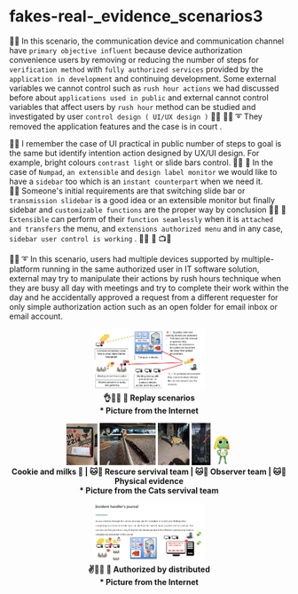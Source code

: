 # fakes-real-_evidence_scenarios3
🧸💬 In this scenario, the communication device and communication channel have ```primary objective influent``` because device authorization convenience users by removing or reducing the number of steps for ```verification method``` with ```fully authorized services``` provided by the ```application in development``` and continuing development. Some external variables we cannot control such as ```rush hour actions``` we had discussed before about ```applications used in public``` and external cannot control variables that affect users by ```rush hour``` method can be studied and investigated by user ```control design ( UI/UX design )``` 🥺💬 🐑💬 ➰ They removed the application features and the case is in court . </br>

👤💬 I remember the case of UI practical in public number of steps to goal is the same but identify intention action designed by UX/UI design. For example, bright colours ```contrast light``` or slide bars control.  👧💬 🎈 In the case of ```Numpad```, ```an extensible``` and ```design label monitor``` we would like to have a ```sidebar``` too which is an ```instant counterpart``` when we need it. </br>
🦭💬 Someone's initial requirements are that switching slide bar or ```transmission slidebar``` is a good idea or an extensible monitor but finally sidebar and ```customizable functions``` are the proper way by conclusion 👧💬 🎈 ```Extensible``` can perform of their ```function seamlessly``` when it is ```attached and transfers``` the menu, and ```extensions authorized menu``` and in any case, ```sidebar user control is working``` .  👧💬 🎈 📺💬 </br>

🐑💬 ➰ In this scenario, users had multiple devices supported by multiple-platform running in the same authorized user in IT software solution, external may try to manipulate their actions by rush hours technique when they are busy all day with meetings and try to complete their work within the day and he accidentally approved a request from a different requester for only simple authorization action such as an open folder for email inbox or email account. </br>

<p align="center" width="100%">
    <img width="40%" src="https://github.com/jkaewprateep/fakes-real-_evidence_scenarios3/blob/main/in_time_evidence.png"> </br>
    <b> 👌👧💬 🎈 Replay scenarios </b> </br>
    <b> * Picture from the Internet </b>
</p>


<p align="center" width="100%">
    <img width="11.2%" src="https://github.com/jkaewprateep/fakes-real-_evidence_scenarios3/blob/main/image13.jpg"> 
    <img width="20%" src="https://github.com/jkaewprateep/fakes-real-_evidence_scenarios3/blob/main/image14.jpg"> 
    <img width="11.3%" src="https://github.com/jkaewprateep/fakes-real-_evidence_scenarios3/blob/main/image15.jpg"> 
    <img width="6.8%" src="https://github.com/jkaewprateep/fakes-real-_evidence_scenarios3/blob/main/image16.jpg">
    <img width="6.8%" src="https://github.com/jkaewprateep/fakes-real-_evidence_scenarios3/blob/main/KeroroPet.png">  </br>
    <b> Cookie and milks 🍪 | 🐱💬 Rescure servival team | 🐱💬 Observer team | 🐱💬 Physical evidence </b> </br>
    <b> * Picture from the Cats servival team </b>
</p>


<p align="center" width="100%">
    <img width="40%" src="https://github.com/jkaewprateep/fakes-real-_evidence_scenarios3/blob/main/authorized_by_distributed.png"> </br>
    <b> ✌️👧💬 🎈 Authorized by distributed </b> </br>
    <b> * Picture from the Internet </b>
</p>
